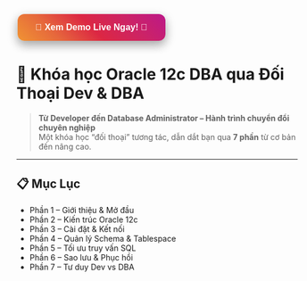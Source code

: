 <a href="https://ngockhanhvd2812.github.io/dev_to_dba/" target="_blank" rel="noopener noreferrer" style="text-decoration: none;">
  <button style="
    background: linear-gradient(45deg, #f09433 0%, #e6683c 25%, #dc2743 50%, #cc2366 75%, #bc1888 100%);
    color: white;
    padding: 15px 32px;
    text-align: center;
    font-size: 16px;
    font-weight: bold;
    margin: 4px 2px;
    cursor: pointer;
    border: none;
    border-radius: 12px;
    box-shadow: 0 8px 16px 0 rgba(0,0,0,0.2), 0 6px 20px 0 rgba(0,0,0,0.19);
  ">
    🚀 Xem Demo Live Ngay! 🚀
  </button>
</a>

# 🚀 Khóa học Oracle 12c DBA qua Đối Thoại Dev & DBA

> **Từ Developer đến Database Administrator – Hành trình chuyển đổi chuyên nghiệp**  
> Một khóa học “đối thoại” tương tác, dẫn dắt bạn qua **7 phần** từ cơ bản đến nâng cao.

---

## 📋 Mục Lục

- Phần 1 – Giới thiệu & Mở đầu  
- Phần 2 – Kiến trúc Oracle 12c  
- Phần 3 – Cài đặt & Kết nối  
- Phần 4 – Quản lý Schema & Tablespace  
- Phần 5 – Tối ưu truy vấn SQL  
- Phần 6 – Sao lưu & Phục hồi  
- Phần 7 – Tư duy Dev vs DBA
